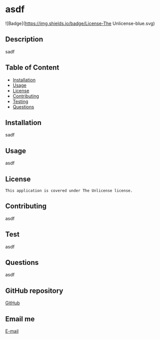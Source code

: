 
  # asdf

  ![Badge](https://img.shields.io/badge/License-The Unlicense-blue.svg)

  ## Description
  sadf

  ## Table of Content

  * [Installation](#installation)
  * [Usage](#usage)
  * [License](https://choosealicense.com/licenses/unlicense/)
  * [Contributing](#contributing)
  * [Testing](#testing)
  * [Questions](#questions)

  ## Installation
  sadf

  ## Usage
  asdf

  ## License
  
    This application is covered under The Unlicense license.

  ## Contributing
  asdf

  ## Test
  asdf

  ## Questions
  asdf

  ## GitHub repository
  [GitHub](asdf)

  ## Email me
  [E-mail](mailto:sadf)
